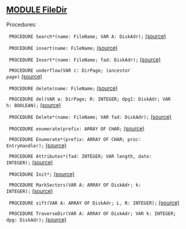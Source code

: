 
## [MODULE FileDir](https://github.com/io-core/Files/blob/main/FileDir.Mod)

Procedures:


<code>  PROCEDURE Search*(name: FileName; VAR A: DiskAdr);</code> [(source)](https://github.com/io-core/Files/blob/main/FileDir.Mod#L80)


<code>  PROCEDURE insert(name: FileName;</code> [(source)](https://github.com/io-core/Files/blob/main/FileDir.Mod#L97)


<code>  PROCEDURE Insert*(name: FileName; fad: DiskAdr);</code> [(source)](https://github.com/io-core/Files/blob/main/FileDir.Mod#L157)


<code>  PROCEDURE underflow(VAR c: DirPage;  (*ancestor page*)</code> [(source)](https://github.com/io-core/Files/blob/main/FileDir.Mod#L171)


<code>  PROCEDURE delete(name: FileName;</code> [(source)](https://github.com/io-core/Files/blob/main/FileDir.Mod#L220)


<code>    PROCEDURE del(VAR a: DirPage; R: INTEGER; dpg1: DiskAdr; VAR h: BOOLEAN);</code> [(source)](https://github.com/io-core/Files/blob/main/FileDir.Mod#L231)


<code>  PROCEDURE Delete*(name: FileName; VAR fad: DiskAdr);</code> [(source)](https://github.com/io-core/Files/blob/main/FileDir.Mod#L266)


<code>  PROCEDURE enumerate(prefix:   ARRAY OF CHAR;</code> [(source)](https://github.com/io-core/Files/blob/main/FileDir.Mod#L280)


<code>  PROCEDURE Enumerate*(prefix: ARRAY OF CHAR; proc: EntryHandler);</code> [(source)](https://github.com/io-core/Files/blob/main/FileDir.Mod#L306)


<code>  PROCEDURE Attributes*(fad: INTEGER; VAR length, date: INTEGER);</code> [(source)](https://github.com/io-core/Files/blob/main/FileDir.Mod#L311)


<code>  PROCEDURE Init*;</code> [(source)](https://github.com/io-core/Files/blob/main/FileDir.Mod#L318)


<code>    PROCEDURE MarkSectors(VAR A: ARRAY OF DiskAdr; k: INTEGER);</code> [(source)](https://github.com/io-core/Files/blob/main/FileDir.Mod#L322)


<code>      PROCEDURE sift(VAR A: ARRAY OF DiskAdr; L, R: INTEGER);</code> [(source)](https://github.com/io-core/Files/blob/main/FileDir.Mod#L327)


<code>    PROCEDURE TraverseDir(VAR A: ARRAY OF DiskAdr; VAR k: INTEGER; dpg: DiskAdr);</code> [(source)](https://github.com/io-core/Files/blob/main/FileDir.Mod#L361)

